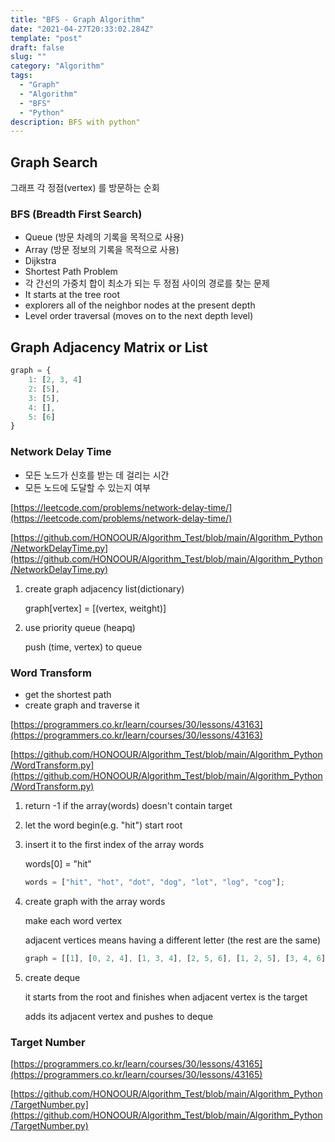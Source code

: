 ```yaml
---
title: "BFS - Graph Algorithm"
date: "2021-04-27T20:33:02.284Z"
template: "post"
draft: false
slug: ""
category: "Algorithm"
tags:
  - "Graph"
  - "Algorithm"
  - "BFS"
  - "Python"
description: BFS with python"
---
```


## Graph Search

그래프 각 정점(vertex) 를 방문하는 순회

### BFS (Breadth First Search)

- Queue (방문 차례의 기록을 목적으로 사용)
- Array (방문 정보의 기록을 목적으로 사용)
- Dijkstra
- Shortest Path Problem
- 각 간선의 가중치 합이 최소가 되는 두 정점 사이의 경로를 찾는 문제
- It starts at the tree root
- explorers all of the neighbor nodes at the present depth
- Level order traversal (moves on to the next depth level)

## Graph Adjacency Matrix or List

```jsx
graph = {
	1: [2, 3, 4]
	2: [5],
	3: [5],
	4: [],
	5: [6]
}
```

### Network Delay Time

- 모든 노드가 신호를 받는 데 걸리는 시간
- 모든 노드에 도달할 수 있는지 여부

[https://leetcode.com/problems/network-delay-time/](https://leetcode.com/problems/network-delay-time/)

[https://github.com/HONOOUR/Algorithm_Test/blob/main/Algorithm_Python/NetworkDelayTime.py](https://github.com/HONOOUR/Algorithm_Test/blob/main/Algorithm_Python/NetworkDelayTime.py)

1. create graph adjacency list(dictionary)

   graph[vertex] = [(vertex, weitght)]

2. use priority queue (heapq)

   push (time, vertex) to queue

### Word Transform

- get the shortest path
- create graph and traverse it

[https://programmers.co.kr/learn/courses/30/lessons/43163](https://programmers.co.kr/learn/courses/30/lessons/43163)

[https://github.com/HONOOUR/Algorithm_Test/blob/main/Algorithm_Python/WordTransform.py](https://github.com/HONOOUR/Algorithm_Test/blob/main/Algorithm_Python/WordTransform.py)

1. return -1 if the array(words) doesn't contain target
2. let the word begin(e.g. "hit") start root
3. insert it to the first index of the array words

   words[0] = "hit"

   ```jsx
   words = ["hit", "hot", "dot", "dog", "lot", "log", "cog"];
   ```

4. create graph with the array words

   make each word vertex

   adjacent vertices means having a different letter (the rest are the same)

   ```jsx
   graph = [[1], [0, 2, 4], [1, 3, 4], [2, 5, 6], [1, 2, 5], [3, 4, 6], [3, 5]];
   ```

5. create deque

   it starts from the root and finishes when adjacent vertex is the target

   adds its adjacent vertex and pushes to deque

### Target Number

[https://programmers.co.kr/learn/courses/30/lessons/43165](https://programmers.co.kr/learn/courses/30/lessons/43165)

[https://github.com/HONOOUR/Algorithm_Test/blob/main/Algorithm_Python/TargetNumber.py](https://github.com/HONOOUR/Algorithm_Test/blob/main/Algorithm_Python/TargetNumber.py)
